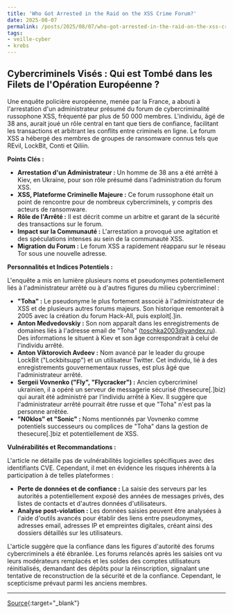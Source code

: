 ```yaml
---
title: 'Who Got Arrested in the Raid on the XSS Crime Forum?'
date: 2025-08-07
permalink: /posts/2025/08/07/who-got-arrested-in-the-raid-on-the-xss-crime-forum/
tags:
- veille-cyber
- krebs
---
```

## Cybercriminels Visés : Qui est Tombé dans les Filets de l'Opération Européenne ?

Une enquête policière européenne, menée par la France, a abouti à l'arrestation d'un administrateur présumé du forum de cybercriminalité russophone XSS, fréquenté par plus de 50 000 membres. L'individu, âgé de 38 ans, aurait joué un rôle central en tant que tiers de confiance, facilitant les transactions et arbitrant les conflits entre criminels en ligne. Le forum XSS a hébergé des membres de groupes de ransomware connus tels que REvil, LockBit, Conti et Qiliin.

**Points Clés :**

*   **Arrestation d'un Administrateur :** Un homme de 38 ans a été arrêté à Kiev, en Ukraine, pour son rôle présumé dans l'administration du forum XSS.
*   **XSS, Plateforme Criminelle Majeure :** Ce forum russophone était un point de rencontre pour de nombreux cybercriminels, y compris des acteurs de ransomware.
*   **Rôle de l'Arrêté :** Il est décrit comme un arbitre et garant de la sécurité des transactions sur le forum.
*   **Impact sur la Communauté :** L'arrestation a provoqué une agitation et des spéculations intenses au sein de la communauté XSS.
*   **Migration du Forum :** Le forum XSS a rapidement réapparu sur le réseau Tor sous une nouvelle adresse.

**Personnalités et Indices Potentiels :**

L'enquête a mis en lumière plusieurs noms et pseudonymes potentiellement liés à l'administrateur arrêté ou à d'autres figures du milieu cybercriminel :

*   **"Toha" :** Le pseudonyme le plus fortement associé à l'administrateur de XSS et de plusieurs autres forums majeurs. Son historique remonterait à 2005 avec la création du forum Hack-All, puis exploit[.]in.
*   **Anton Medvedovskiy :** Son nom apparaît dans les enregistrements de domaines liés à l'adresse email de "Toha" (toschka2003@yandex.ru). Des informations le situent à Kiev et son âge correspondrait à celui de l'individu arrêté.
*   **Anton Viktorovich Avdeev :** Nom avancé par le leader du groupe LockBit ("Lockbitsupp") et un utilisateur Twitter. Cet individu, lié à des enregistrements gouvernementaux russes, est plus âgé que l'administrateur arrêté.
*   **Sergeii Vovnenko ("Fly", "Flycracker") :** Ancien cybercriminel ukrainien, il a opéré un serveur de messagerie sécurisé (thesecure[.]biz) qui aurait été administré par l'individu arrêté à Kiev. Il suggère que l'administrateur arrêté pourrait être russe et que "Toha" n'est pas la personne arrêtée.
*   **"N0klos" et "Sonic" :** Noms mentionnés par Vovnenko comme potentiels successeurs ou complices de "Toha" dans la gestion de thesecure[.]biz et potentiellement de XSS.

**Vulnérabilités et Recommandations :**

L'article ne détaille pas de vulnérabilités logicielles spécifiques avec des identifiants CVE. Cependant, il met en évidence les risques inhérents à la participation à de telles plateformes :

*   **Perte de données et de confiance :** La saisie des serveurs par les autorités a potentiellement exposé des années de messages privés, des listes de contacts et d'autres données d'utilisateurs.
*   **Analyse post-violation :** Les données saisies peuvent être analysées à l'aide d'outils avancés pour établir des liens entre pseudonymes, adresses email, adresses IP et empreintes digitales, créant ainsi des dossiers détaillés sur les utilisateurs.

L'article suggère que la confiance dans les figures d'autorité des forums cybercriminels a été ébranlée. Les forums relancés après les saisies ont vu leurs modérateurs remplacés et les soldes des comptes utilisateurs réinitialisés, demandant des dépôts pour la réinscription, signalant une tentative de reconstruction de la sécurité et de la confiance. Cependant, le scepticisme prévaut parmi les anciens membres.

---
[Source](https://krebsonsecurity.com/2025/08/who-got-arrested-in-the-raid-on-the-xss-crime-forum/){:target="_blank"}
